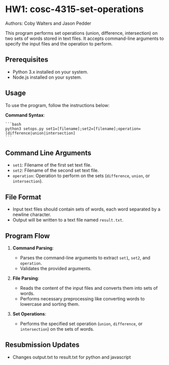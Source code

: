 # HW1: cosc-4315-set-operations
Authors: Coby Walters and Jason Pedder

This program performs set operations (union, difference, intersection) on two sets of words stored in text files. It accepts command-line arguments to specify the input files and the operation to perform.

## Prerequisites

- Python 3.x installed on your system.
- Node.js installed on your system.

## Usage

To use the program, follow the instructions below:

**Command Syntax**:

    ```bash
    python3 setops.py set1=[filename];set2=[filename];operation=[difference|union|intersection]
    ```

## Command Line Arguments

- `set1`: Filename of the first set text file.
- `set2`: Filename of the second set text file.
- `operation`: Operation to perform on the sets (`difference`, `union`, or `intersection`).

## File Format

- Input text files should contain sets of words, each word separated by a newline character.
- Output will be written to a text file named `result.txt`.

## Program Flow

1. **Command Parsing**:
    - Parses the command-line arguments to extract `set1`, `set2`, and `operation`.
    - Validates the provided arguments.

2. **File Parsing**:
    - Reads the content of the input files and converts them into sets of words.
    - Performs necessary preprocessing like converting words to lowercase and sorting them.

3. **Set Operations**:
    - Performs the specified set operation (`union`, `difference`, or `intersection`) on the sets of words.

## Resubmission Updates

- Changes output.txt to result.txt for python and javascript